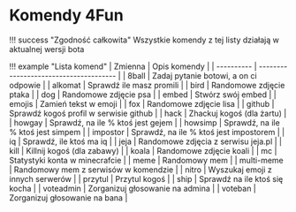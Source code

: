 # Komendy 4Fun

!!! success "Zgodność całkowita"
    Wszystkie komendy z tej listy działają w aktualnej wersji bota
    
!!! example "Lista komend" 
    | Zmienna    | Opis komendy                           |
    | ---------- | -------------------------------------- |
    | 8ball      | Zadaj pytanie botowi, a on ci odpowie  |
    | alkomat    | Sprawdź ile masz promili               |
    | bird       | Randomowe zdjęcie ptaka                |
    | dog        | Randomowe zdjęcie psa                  |
    | embed      | Stwórz swój embed                      |
    | emojis     | Zamień tekst w emoji                   |
    | fox        | Randomowe zdjęcie lisa                 |
    | github     | Sprawdź kogoś profil w serwisie github |
    | hack       | Zhackuj kogoś (dla żartu)              |
    | howgay     | Sprawdź, na ile % ktoś jest gejem      |
    | howsimp    | Sprawdź, na ile % ktoś jest simpem     |
    | impostor   | Sprawdź, na ile % ktoś jest impostorem |
    | iq         | Sprawdź, ile ktoś ma iq                |
    | jeja       | Randomowe zdjęcia z serwisu jeja.pl    |
    | kill       | Killnij kogoś (dla zabawy)             |
    | koala      | Randomowe zdjęcie koali                |
    | mc         | Statystyki konta w minecrafcie         |
    | meme       | Randomowy mem                          |
    | multi-meme | Randomowy mem z serwisów w komendzie   |
    | nitro      | Wyszukaj emoji z innych serwerów       |
    | przytul    | Przytul kogoś                          |
    | ship       | Sprawdź na ile ktoś się kocha          |
    | voteadmin  | Zorganizuj głosowanie na admina        |
    | voteban    | Zorganizuj głosowanie na bana          |
